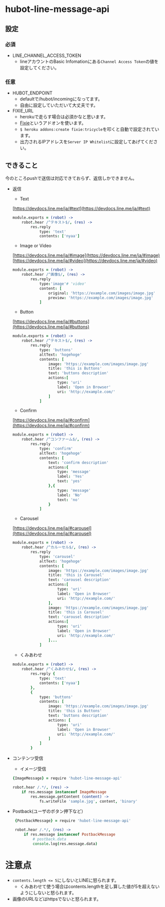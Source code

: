 # hubot-line-message-api

## 設定
### 必須
* LINE_CHANNEL_ACCESS_TOKEN
    * lineアカウントのBasic Infomationにある`Channel Access Token`の値を設定してください。

### 任意
* HUBOT_ENDPOINT
    * defaultで/hubot/incomingになってます。
    * 自由に設定していただいて大丈夫です。
* FIXIE_URL
    * herokuで走らす場合は必須かなと思います。
    * [Fixie](https://elements.heroku.com/addons/fixie)というアドオンを使います。
    * `$ heroku addons:create fixie:tricycle`を叩くと自動で設定されています。
    * 出力されるIPアドレスを`Server IP Whitelist`に設定してあげてください。

## できること
今のところpushで送信は対応できておらず、返信しかできません。

* 返信
    * Text

    [https://devdocs.line.me/ja/#text](https://devdocs.line.me/ja/#text)

    ```coffee
    module.exports = (robot) ->
        robot.hear /^テキスト$/, (res) ->
            res.reply
                type: 'text'
                contents: ['nyaa']
    ```
    * Image or Video

    [https://devdocs.line.me/ja/#image](https://devdocs.line.me/ja/#image)
    [https://devdocs.line.me/ja/#video](https://devdocs.line.me/ja/#video)

    ```coffee
    module.exports = (robot) ->
        robot.hear /^画像$/, (res) ->
            res.reply
                type:'image'# 'video'
                content: [
                    original: 'https://example.com/images/image.jpg'
                    preview: 'https://example.com/images/image.jpg'
                ]
    ```
    * Button

    [https://devdocs.line.me/ja/#buttons](https://devdocs.line.me/ja/#buttons)

    ```coffee
    module.exports = (robot) ->
        robot.hear /^テキスト$/, (res) ->
            res.reply
                type: 'buttons'
                altText: 'hogehoge'
                contents: [
                    image: 'https://example.com/images/image.jpg'
                    title: 'this is Buttons'
                    text: 'buttons description'
                    actions:[
                        type: 'uri'
                        label: 'Open in Browser'
                        uri: 'http://example.com/'
                    ]
                ]
    ```
    * Confirm

    [https://devdocs.line.me/ja/#confirm](https://devdocs.line.me/ja/#confirm)

    ```coffee
    module.exports = (robot) ->
        robot.hear /^コンファーム$/, (res) ->
            res.reply
                type: 'confirm'
                altText: 'hogehoge'
                contents: [
                    text: 'confirm description'
                    actions:{
                        type: 'message'
                        label: 'Yes'
                        text: 'yes'
                    },{
                        type: 'message'
                        label: 'No'
                        text: 'no'
                    }
                ]
    ```
    * Carousel

    [https://devdocs.line.me/ja/#carousel](https://devdocs.line.me/ja/#carousel)

    ```coffee
    module.exports = (robot) ->
        robot.hear /^カルーセル$/, (res) ->
            res.reply
                type: 'carousel'
                altText: 'hogehoge'
                contents: [
                    image: 'https://example.com/images/image.jpg'
                    title: 'this is Carousel'
                    text: 'carousel description'
                    actions:[
                        type: 'uri'
                        label: 'Open in Browser'
                        uri: 'http://example.com/'
                    ],
                    image: 'https://example.com/images/image.jpg'
                    title: 'this is Carousel'
                    text: 'carousel description'
                    actions:[
                        type: 'uri'
                        label: 'Open in Browser'
                        uri: 'http://example.com/'
                    ]...
                ]
    ```
    * くみあわせ

    ```coffee
    module.exports = (robot) ->
        robot.hear /^くみあわせ$/, (res) ->
            res.reply {
                type: 'text'
                contents: ['nyaa']
            },
            {
                type: 'buttons'
                contents: [
                    image: 'https://example.com/images/image.jpg'
                    title: 'this is Buttons'
                    text: 'buttons description'
                    actions: [
                        type: 'uri'
                        label: 'Open in Browser'
                        uri: 'http://example.com/'
                    ]
                ]
            }
    ```

* コンテンツ受信
    * イメージ受信

    ```coffee
    {ImageMessage} = require 'hubot-line-message-api'
    
    robot.hear /.*/, (res) ->
        if res.message instanceof ImageMessage
            res.message.getContent (content) ->
                fs.writeFile 'sample.jpg', content, 'binary'
    ```

* Postback(ユーザのボタン押下など）
   ```coffee
    {PostbackMessage} = require 'hubot-line-message-api'

    robot.hear /.*/, (res) ->
        if res.message instanceof PostbackMessage
            # postback.data
            console.log(res.message.data)
   ```

# 注意点
* `contents.length <= 5`にしないとLINEに怒られます。
    * くみあわせて使う場合はcontents.lengthを足し算した値が5を超えないようにしないと怒られます。
* 画像のURLなどはhttpsでないと怒られます。
